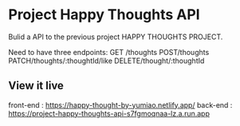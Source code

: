 # Project Happy Thoughts API

Bulid a API to the previous project HAPPY THOUGHTS PROJECT. 

Need to have three endpoints:
GET /thoughts
POST/thoughts
PATCH/thoughts/:thoughtId/like
DELETE/thought/:thoughtId



## View it live
front-end : https://happy-thought-by-yumiao.netlify.app/
back-end : https://project-happy-thoughts-api-s7fgmoqnaa-lz.a.run.app
